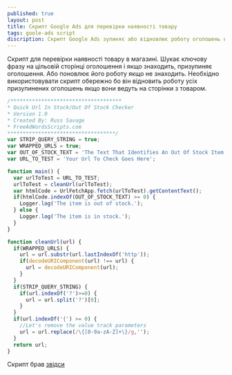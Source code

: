```yaml
---
published: true
layout: post
title: Скрипт Google Ads для перевірки наявності товару
tags: goole-ads script 
discription: Скрипт Google Ads зупиняє або відновлює роботу оголошень в залежності від наявності товару на сторінці.
---
```


Скрипт для перевірки наявності товару в магазині. Шукає ключову фразу на цільовій сторінці оголошення і якщо знаходить, призупиняє оголошення. Або поновлює його роботу якщо не знаходить. Необхідно використовувати скрипт обережно бо він відновить роботу усіх призупинених оголошень якщо вони ведуть на сторінки з товаром.

```js
/************************************
* Quick Url In Stock/Out Of Stock Checker
* Version 1.0
* Created By: Russ Savage
* FreeAdWordsScripts.com
***********************************/
var STRIP_QUERY_STRING = true;
var WRAPPED_URLS = true;
var OUT_OF_STOCK_TEXT = 'The Text That Identifies An Out Of Stock Item Goes Here';
var URL_TO_TEST = 'Your Url To Check Goes Here';

function main() {
  var urlToTest = URL_TO_TEST;
  urlToTest = cleanUrl(urlToTest);
  var htmlCode = UrlFetchApp.fetch(urlToTest).getContentText();
  if(htmlCode.indexOf(OUT_OF_STOCK_TEXT) >= 0) {
    Logger.log('The item is out of stock.');
  } else {
    Logger.log('The item is in stock.');
  }
}

function cleanUrl(url) {
  if(WRAPPED_URLS) {
    url = url.substr(url.lastIndexOf('http'));
    if(decodeURIComponent(url) !== url) {
      url = decodeURIComponent(url);
    }
  }
  if(STRIP_QUERY_STRING) {
    if(url.indexOf('?')>=0) {
      url = url.split('?')[0];
    }
  }
  if(url.indexOf('{') >= 0) {
    //Let's remove the value track parameters
    url = url.replace(/\{[0-9a-zA-Z]+\}/g,'');
  }
  return url;
}
```

Скрипт брав [звідси](http://www.freeadwordsscripts.com/2013/10/disable-ads-and-keywords-for-out-of.html)
